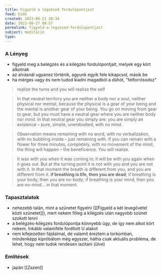 ```yaml
---
title: Figyeld a légzésed fordulópontjait
feed: hide
created: 2023-08-21 20:34
date: 2023-08-27 08:57
permalink: figyeld-a-legzesed-fordulopontjait
subject: meditáció
type: 
---
```


### A Lényeg

- figyeld meg a belégzés és a kilégzés fordulópontjait, melyek egy kört alkotnak
- az alvásnál ugyanez történik, agyunk egyik fele kikapcsol, másik be
- ha mérges vagy és nem tudod kiadni magadból a dühöt, "felforrósodsz"

> realize the turns and you will realize the self

> In that neutral territory you are neither a body nor a soul, neither physical nor mental, because the physical is a gear of your being and the mental is another gear of your being. You go on moving from gear to gear, but you must have a neutral gear where you are neither body nor mind. In that neutral gear you simply are: you are simply an existence – pure, simple, unembodied, with no mind.

> Observation means remaining with no word, with no verbalization, with no bubbling inside – just remaining _with_. If you can remain with a flower for three minutes, completely, with no movement of the mind, the thing will happen – the beneficence. You will realize.

> It was with you when it was coming in; it will be with you again when it goes out. But at the turning point it is not with you and you are not with it. In that moment the breath is different from you, and you are different from it: **if breathing is life, then you are dead**; if breathing is your body, then you are no-body; if breathing is your mind, then you are no-mind… in that moment.

### Tapasztalatok

- nehezebb talán, mint a szünetet figyelni ([[Figyeld a két levegővétel közti szünetet]]), mert nekem főleg a kilégzés után nagyobb szünet szokott lenni
- a belégzés-kilégzés fordulópontja könnyebb ügy, de így nem alkot kört nekem. Inkább valamiféle fordított U alakot
- nem kifejezetten fájdalmat, de valamit éreztem a torkomban, mindenképp kipróbálom még egyszer, hátha csak aktuális probléma, de lehet, hogy nem tudok rendesen lazítani (ülve)

### Említések

- japán [[Zazen]]